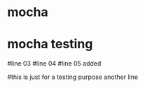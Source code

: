 # mocha
# mocha testing
#line 03
#line 04
#line 05 added

#this is just for a testing purpose
another line